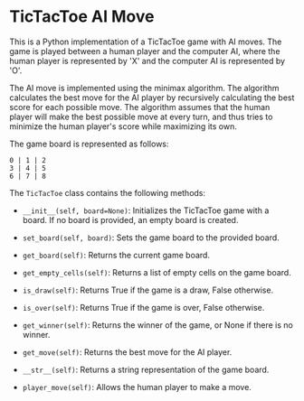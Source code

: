 # TicTacToe AI Move
This is a Python implementation of a TicTacToe game with AI moves. The game is played between a human player and the computer AI, where the human player is represented by 'X' and the computer AI is represented by 'O'.

The AI move is implemented using the minimax algorithm. The algorithm calculates the best move for the AI player by recursively calculating the best score for each possible move. The algorithm assumes that the human player will make the best possible move at every turn, and thus tries to minimize the human player's score while maximizing its own.

The game board is represented as follows:

```
0 | 1 | 2
3 | 4 | 5
6 | 7 | 8
```
The `TicTacToe` class contains the following methods:

- `__init__(self, board=None)`: Initializes the TicTacToe game with a board. If no board is provided, an empty board is created.

- `set_board(self, board)`: Sets the game board to the provided board.

- `get_board(self)`: Returns the current game board.

- `get_empty_cells(self)`: Returns a list of empty cells on the game board.

- `is_draw(self)`: Returns True if the game is a draw, False otherwise.

- `is_over(self)`: Returns True if the game is over, False otherwise.

- `get_winner(self)`: Returns the winner of the game, or None if there is no winner.

- `get_move(self)`: Returns the best move for the AI player.

- `__str__(self)`: Returns a string representation of the game board.

- `player_move(self)`: Allows the human player to make a move.